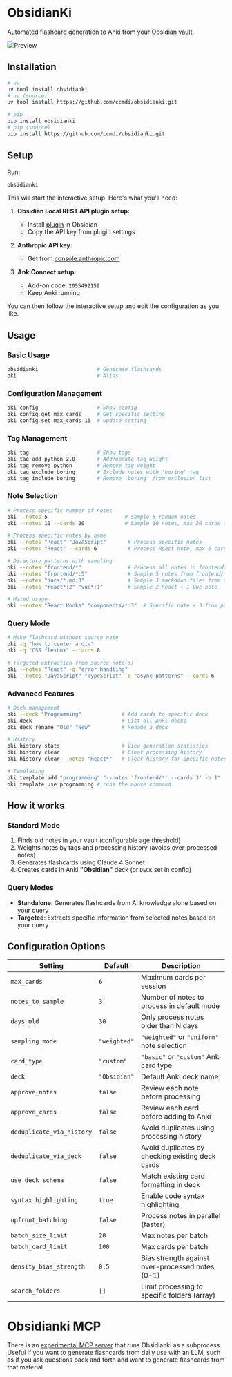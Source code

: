 # ObsidianKi

Automated flashcard generation to Anki from your Obsidian vault.

![Preview](images/preview.webp)

## Installation

```bash
# uv
uv tool install obsidianki
# uv (source)
uv tool install https://github.com/ccmdi/obsidianki.git

# pip
pip install obsidianki
# pip (source)
pip install https://github.com/ccmdi/obsidianki.git
```

## Setup

Run:
```bash
obsidianki
```

This will start the interactive setup. Here's what you'll need:

1. **Obsidian Local REST API plugin setup:**
   - Install [plugin](https://github.com/coddingtonbear/obsidian-local-rest-api) in Obsidian
   - Copy the API key from plugin settings

2. **Anthropic API key:**
   - Get from [console.anthropic.com](https://console.anthropic.com/)

3. **AnkiConnect setup:**
   - Add-on code: `2055492159`
   - Keep Anki running

You can then follow the interactive setup and edit the configuration as you like.

## Usage

### Basic Usage
```bash
obsidianki                   # Generate flashcards
oki                          # Alias
```

### Configuration Management
```bash
oki config                   # Show config
oki config get max_cards     # Get specific setting
oki config set max_cards 15  # Update setting
```

### Tag Management
```bash
oki tag                      # Show tags
oki tag add python 2.0       # Add/update tag weight
oki tag remove python        # Remove tag weight
oki tag exclude boring       # Exclude notes with 'boring' tag
oki tag include boring       # Remove 'boring' from exclusion list
```

### Note Selection
```bash
# Process specific number of notes
oki --notes 5                         # Sample 5 random notes
oki --notes 10 --cards 20             # Sample 10 notes, max 20 cards total

# Process specific notes by name
oki --notes "React" "JavaScript"       # Process specific notes
oki --notes "React" --cards 6          # Process React note, max 6 cards

# Directory patterns with sampling
oki --notes "frontend/*"               # Process all notes in frontend/
oki --notes "frontend/*:5"             # Sample 5 notes from frontend/
oki --notes "docs/*.md:3"              # Sample 3 markdown files from docs/
oki --notes "react*:2" "vue*:1"        # Sample 2 React + 1 Vue note

# Mixed usage
oki --notes "React Hooks" "components/*:3"  # Specific note + 3 from pattern
```

### Query Mode
```bash
# Make flashcard without source note
oki -q "how to center a div"
oki -q "CSS flexbox" --cards 8

# Targeted extraction from source note(s)
oki --notes "React" -q "error handling"
oki --notes "JavaScript" "TypeScript" -q "async patterns" --cards 6
```

### Advanced Features
```bash
# Deck management
oki --deck "Programming"             # Add cards to specific deck
oki deck                             # List all Anki decks
oki deck rename "Old" "New"          # Rename a deck

# History
oki history stats                    # View generation statistics
oki history clear                    # Clear processing history
oki history clear --notes "React*"   # Clear history for specific notes

# Templating
oki template add "programming" "--notes 'frontend/*' --cards 3' -b 1"
oki template use programming # runs the above command
```

## How it works

### Standard Mode
1. Finds old notes in your vault (configurable age threshold)
2. Weights notes by tags and processing history (avoids over-processed notes)
3. Generates flashcards using Claude 4 Sonnet
4. Creates cards in Anki **"Obsidian"** deck (or `DECK` set in config)

### Query Modes
- **Standalone**: Generates flashcards from AI knowledge alone based on your query
- **Targeted**: Extracts specific information from selected notes based on your query

## Configuration Options

| Setting | Default | Description |
|---------|---------|-------------|
| `max_cards` | `6` | Maximum cards per session |
| `notes_to_sample` | `3` | Number of notes to process in default mode |
| `days_old` | `30` | Only process notes older than N days |
| `sampling_mode` | `"weighted"` | `"weighted"` or `"uniform"` note selection |
| `card_type` | `"custom"` | `"basic"` or `"custom"` Anki card type |
| `deck` | `"Obsidian"` | Default Anki deck name |
| `approve_notes` | `false` | Review each note before processing |
| `approve_cards` | `false` | Review each card before adding to Anki |
| `deduplicate_via_history` | `false` | Avoid duplicates using processing history |
| `deduplicate_via_deck` | `false` | Avoid duplicates by checking existing deck cards |
| `use_deck_schema` | `false` | Match existing card formatting in deck |
| `syntax_highlighting` | `true` | Enable code syntax highlighting |
| `upfront_batching` | `false` | Process notes in parallel (faster) |
| `batch_size_limit` | `20` | Max notes per batch |
| `batch_card_limit` | `100` | Max cards per batch |
| `density_bias_strength` | `0.5` | Bias strength against over-processed notes (0-1) |
| `search_folders` | `[]` | Limit processing to specific folders (array) |

# Obsidianki MCP
There is an [experimental MCP server](https://github.com/ccmdi/obsidianki-mcp) that runs Obsidianki as a subprocess. Useful if you want to generate flashcards from daily use with an LLM, such as if you ask questions back and forth and want to generate flashcards from that material.